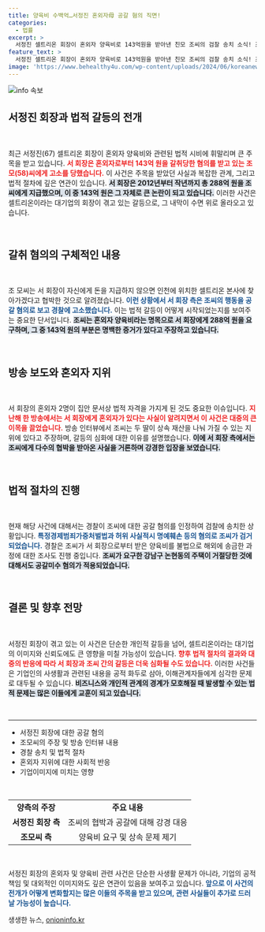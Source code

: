```yaml
---
title: 양육비 수백억…서정진 혼외자母 공갈 혐의 직면!
categories:
  - 법률
excerpt: >
  서정진 셀트리온 회장이 혼외자 양육비로 143억원을 받아낸 친모 조씨의 검찰 송치 소식! 조씨는 협박으로 수백억원을 갈취한 혐의를 받고 있으며, 경찰의 판단이 주목받고 있다. 이 충격적인 사건의 배경과 경과를 파헤쳐보자!
feature_text: >
  서정진 셀트리온 회장이 혼외자 양육비로 143억원을 받아낸 친모 조씨의 검찰 송치 소식! 조씨는 협박으로 수백억원을 갈취한 혐의를 받고 있으며, 경찰의 판단이 주목받고 있다. 이 충격적인 사건의 배경과 경과를 파헤쳐보자!
image: 'https://www.behealthy4u.com/wp-content/uploads/2024/06/koreanews.jpg'
---
```


<p><img src="https://www.behealthy4u.com/wp-content/uploads/2024/06/koreanews.jpg" alt="info 속보" /></p>

<h2 data-ke-size="size26">서정진 회장과 법적 갈등의 전개</h2>

<p data-ke-size="size16">&nbsp;</p>

<p>최근 서정진(67) 셀트리온 회장이 혼외자 양육비와 관련된 법적 시비에 휘말리며 큰 주목을 받고 있습니다. <b><span style="color: #ee2323;">서 회장은 혼외자로부터 143억 원을 갈취당한 혐의를 받고 있는 조모(58)씨에게 고소를 당했습니다.</span></b> 이 사건은 주목을 받았던 사실과 복잡한 관계, 그리고 법적 절차에 깊은 연관이 있습니다. <b><span style="background-color: #21538527;">서 회장은 2012년부터 작년까지 총 288억 원을 조씨에게 지급했으며, 이 중 143억 원은 그 자체로 큰 논란이 되고 있습니다.</span></b> 이러한 사건은 셀트리온이라는 대기업의 회장이 겪고 있는 갈등으로, 그 내막이 수면 위로 올라오고 있습니다. </p>

<p data-ke-size="size16">&nbsp;</p>

<h2 data-ke-size="size26">갈취 혐의의 구체적인 내용</h2>

<p data-ke-size="size16">&nbsp;</p>

<p>조 모씨는 서 회장이 자신에게 돈을 지급하지 않으면 인천에 위치한 셀트리온 본사에 찾아가겠다고 협박한 것으로 알려졌습니다. <b><span style="color: #1a5490;">이런 상황에서 서 회장 측은 조씨의 행동을 공갈 혐의로 보고 경찰에 고소했습니다.</span></b> 이는 법적 갈등이 어떻게 시작되었는지를 보여주는 중요한 단서입니다. <b><span style="background-color: #21538527;">조씨는 혼외자 양육비라는 명목으로 서 회장에게 288억 원을 요구하며, 그 중 143억 원의 부분은 명백한 증거가 있다고 주장하고 있습니다.</span></b></p>

<p data-ke-size="size16">&nbsp;</p>

<h2 data-ke-size="size26"> 방송 보도와 혼외자 지위</h2>

<p data-ke-size="size16">&nbsp;</p>

<p>서 회장의 혼외자 2명이 집안 문서상 법적 자격을 가지게 된 것도 중요한 이슈입니다. <b><span style="color: #ee2323;">지난해 한 방송에서는 서 회장에게 혼외자가 있다는 사실이 알려지면서 이 사건은 대중의 큰 이목을 끌었습니다.</span></b> 방송 인터뷰에서 조씨는 두 딸이 상속 재산을 나눠 가질 수 있는 지위에 있다고 주장하며, 갈등의 심화에 대한 이유를 설명했습니다. <b><span style="background-color: #21538527;">이에 서 회장 측에서는 조씨에게 다수의 협박을 받아온 사실을 거론하며 강경한 입장을 보였습니다.</span></b> </p>

<p data-ke-size="size16">&nbsp;</p>

<h2 data-ke-size="size26">법적 절차의 진행</h2>

<p data-ke-size="size16">&nbsp;</p>

<p>현재 해당 사건에 대해서는 경찰이 조씨에 대한 공갈 혐의를 인정하여 검찰에 송치한 상황입니다. <b><span style="color: #1a5490;">특정경제범죄가중처벌법과 허위 사실적시 명예훼손 등의 혐의로 조씨가 검거되었습니다.</span></b> 경찰은 조씨가 서 회장으로부터 받은 양육비를 불법으로 해외에 송금한 과정에 대한 조사도 진행 중입니다. <b><span style="background-color: #21538527;">조씨가 요구한 강남구 논현동의 주택이 거절당한 것에 대해서도 공갈미수 혐의가 적용되었습니다.</span></b></p>

<p data-ke-size="size16">&nbsp;</p>

<h2 data-ke-size="size26">결론 및 향후 전망</h2>

<p data-ke-size="size16">&nbsp;</p>

<p>서정진 회장이 겪고 있는 이 사건은 단순한 개인적 갈등을 넘어, 셀트리온이라는 대기업의 이미지와 신뢰도에도 큰 영향을 미칠 가능성이 있습니다. <b><span style="color: #ee2323;">향후 법적 절차의 결과와 대중의 반응에 따라 서 회장과 조씨 간의 갈등은 더욱 심화될 수도 있습니다.</span></b> 이러한 사건들은 기업인의 사생활과 관련된 내용을 공적 화두로 삼아, 이해관계자들에게 심각한 문제로 대두될 수 있습니다. <b><span style="background-color: #21538527;">비즈니스와 개인적 관계의 경계가 모호해질 때 발생할 수 있는 법적 문제는 많은 이들에게 교훈이 되고 있습니다.</span></b></p>

<p data-ke-size="size16">&nbsp;</p>

<hr>

<ul>
<li>서정진 회장에 대한 공갈 혐의</li>
<li>조모씨의 주장 및 방송 인터뷰 내용</li>
<li>경찰 송치 및 법적 절차</li>
<li>혼외자 지위에 대한 사회적 반응</li>
<li>기업이미지에 미치는 영향</li>
</ul>

<p data-ke-size="size16">&nbsp;</p>

<table>
<tr>
<td style="text-align: center; height: 17px;"><b>양측의 주장</b></td>
<td style="text-align: center; height: 17px;"><b>주요 내용</b></td>
</tr>
<tr>
<td style="text-align: center; height: 17px;"><b>서정진 회장 측</b></td>
<td style="text-align: center; height: 17px;">조씨의 협박과 공갈에 대해 강경 대응</td>
</tr>
<tr>
<td style="text-align: center; height: 17px;"><b>조모씨 측</b></td>
<td style="text-align: center; height: 17px;">양육비 요구 및 상속 문제 제기</td>
</tr>
</table>

<p data-ke-size="size16">&nbsp;</p>

<p>서정진 회장의 혼외자 및 양육비 관련 사건은 단순한 사생활 문제가 아니라, 기업의 공적 책임 및 대외적인 이미지와도 깊은 연관이 있음을 보여주고 있습니다. <b><span style="color: #1a5490;">앞으로 이 사건의 전개가 어떻게 변화할지는 많은 이들의 주목을 받고 있으며, 관련 사실들이 추가로 드러날 가능성이 높습니다.</span></b></p>
생생한 뉴스, <a href="https://onioninfo.kr" rel="dofollow">onioninfo.kr</a>



